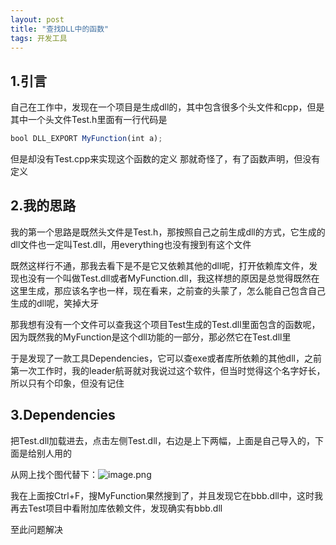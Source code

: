 ```yaml
---
layout: post
title: "查找DLL中的函数"
tags: 开发工具
---
```


## 1.引言

自己在工作中，发现在一个项目是生成dll的，其中包含很多个头文件和cpp，但是其中一个头文件Test.h里面有一行代码是

```javascript
bool DLL_EXPORT MyFunction(int a);
```

但是却没有Test.cpp来实现这个函数的定义
那就奇怪了，有了函数声明，但没有定义

## 2.我的思路

我的第一个思路是既然头文件是Test.h，那按照自己之前生成dll的方式，它生成的dll文件也一定叫Test.dll，用everything也没有搜到有这个文件

既然这样行不通，那我去看下是不是它又依赖其他的dll呢，打开依赖库文件，发现也没有一个叫做Test.dll或者MyFunction.dll，我这样想的原因是总觉得既然在这里生成，那应该名字也一样，现在看来，之前查的头蒙了，怎么能自己包含自己生成的dll呢，笑掉大牙

那我想有没有一个文件可以查我这个项目Test生成的Test.dll里面包含的函数呢，因为既然我的MyFunction是这个dll功能的一部分，那必然它在Test.dll里

于是发现了一款工具Dependencies，它可以查exe或者库所依赖的其他dll，之前第一次工作时，我的leader航哥就对我说过这个软件，但当时觉得这个名字好长，所以只有个印象，但没有记住

## 3.Dependencies

把Test.dll加载进去，点击左侧Test.dll，右边是上下两幅，上面是自己导入的，下面是给别人用的

从网上找个图代替下：![image.png](https://bbs-img.huaweicloud.com/blogs/img/20230614/1686733490299891754.png)

我在上面按Ctrl+F，搜MyFunction果然搜到了，并且发现它在bbb.dll中，这时我再去Test项目中看附加库依赖文件，发现确实有bbb.dll

至此问题解决
